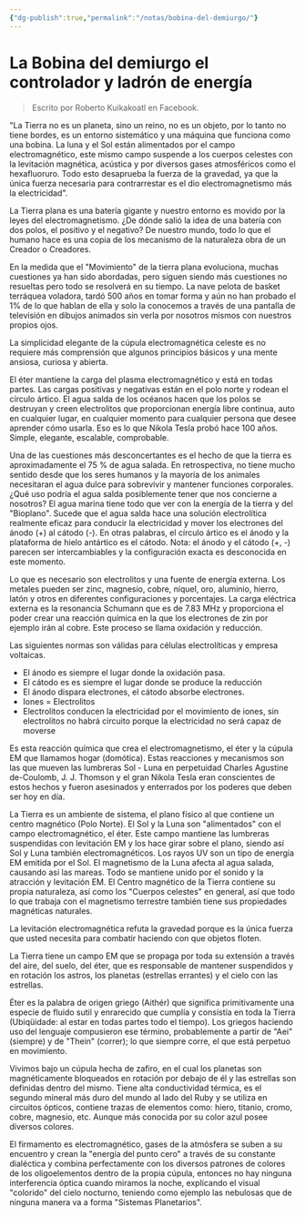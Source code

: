 ```yaml
---
{"dg-publish":true,"permalink":"/notas/bobina-del-demiurgo/"}
---
```


# La Bobina del demiurgo el controlador y ladrón de energía

> Escrito por Roberto Kuikakoatl en Facebook.

"La Tierra no es un planeta, sino un reino, no es un objeto, por lo tanto no tiene bordes, es un entorno sistemático y una máquina que funciona como una bobina. La luna y el Sol están alimentados por el campo electromagnético, este mismo campo suspende a los cuerpos celestes con la levitación magnética, acústica y por diversos gases atmosféricos como el hexafluoruro. Todo esto desaprueba la fuerza de la gravedad, ya que la única fuerza necesaria para contrarrestar es el dio electromagnetismo más la electricidad".

La Tierra plana es una batería gigante y nuestro entorno es movido por la leyes del electromagnetismo. ¿De dónde salió la idea de una batería con dos polos, el positivo y el negativo? De nuestro mundo, todo lo que el humano hace es una copia de los mecanismo de la naturaleza obra de un Creador o Creadores.

En la medida que el "Movimiento" de la tierra plana evoluciona, muchas cuestiones ya han sido abordadas, pero siguen siendo más cuestiones no resueltas pero todo se resolverá en su tiempo. La nave pelota de basket terráquea voladora, tardó 500 años en tomar forma y aún no han probado el 1% de lo que hablan de ella y solo la conocemos a través de una pantalla de televisión en dibujos animados sin verla por nosotros mismos con nuestros propios ojos.

La simplicidad elegante de la cúpula electromagnética celeste es no requiere más comprensión que algunos principios básicos y una mente ansiosa, curiosa y abierta.

El éter mantiene la carga del plasma electromagnético y está en todas partes. Las cargas positivas y negativas están en el polo norte y rodean el círculo ártico. El agua salda de los océanos hacen que los polos se destruyan y creen electrolitos que proporcionan energía libre continua, auto en cualquier lugar, en cualquier momento para cualquier persona que desee aprender cómo usarla. Eso es lo que Nikola Tesla probó hace 100 años. Simple, elegante, escalable, comprobable.

Una de las cuestiones más desconcertantes es el hecho de que la tierra es aproximadamente el 75 % de agua salada. En retrospectiva, no tiene mucho sentido desde que los seres humanos y la mayoría de los animales necesitaran el agua dulce para sobrevivir y mantener funciones corporales. ¿Qué uso podría el agua salda posiblemente tener que nos concierne a nosotros?
El agua marina tiene todo que ver con la energía de la tierra y del "Bioplano". Sucede que el agua salda hace una solución electrolítica realmente eficaz para conducir la electricidad y mover los electrones del ánodo (+) al cátodo (-). En otras palabras, el círculo ártico es el ánodo y la plataforma de hielo antártico es el cátodo. Nota: el ánodo y el cátodo (+, -) parecen ser intercambiables y la configuración exacta es desconocida en este momento.

Lo que es necesario son electrolitos y una fuente de energía externa. Los metales pueden ser zinc, magnesio, cobre, níquel, oro, aluminio, hierro, latón y otros en diferentes configuraciones y porcentajes. La carga eléctrica externa es la resonancia Schumann que es de 7.83 MHz y proporciona el poder crear una reacción química en la que los electrones de zin por ejemplo irán al cobre. Este proceso se llama oxidación y reducción.

Las siguientes normas son válidas para células electrolíticas y empresa voltaicas.
- El ánodo es siempre el lugar donde la oxidación pasa.
- El cátodo es es siempre el lugar donde se produce la reducción
- El ánodo dispara electrones, el cátodo absorbe electrones.
- Iones = Electrolitos
- Electrolitos conducen la electricidad por el movimiento de iones, sin electrolitos no habrá circuito porque la electricidad no será capaz de moverse

Es esta reacción química que crea el electromagnetismo, el éter y la cúpula EM que llamamos hogar (domótica). Estas reacciones y mecanismos son las que mueven las lumbreras Sol - Luna en perpetuidad Charles Agustine de-Coulomb, J. J. Thomson y el gran Nikola Tesla eran conscientes de estos hechos y fueron asesinados y enterrados por los poderes que deben ser hoy en día.

La Tierra es un ambiente de sistema, el plano físico al que contiene un centro magnético (Polo Norte). El Sol y la Luna son "alimentados" con el campo electromagnético, el éter. Este campo mantiene las lumbreras suspendidas con levitación EM y los hace girar sobre el plano, siendo así Sol y Luna también electromagnéticos. Los rayos UV son un tipo de energía EM emitida por el Sol. El magnetismo de la Luna afecta al agua salada, causando así las mareas. Todo se mantiene unido por el sonido y la atracción y levitación EM.
El Centro magnético de la Tierra contiene su propia naturaleza, así como los "Cuerpos celestes" en general, así que todo lo que trabaja con el magnetismo terrestre también tiene sus propiedades magnéticas naturales.

La levitación electromagnética refuta la gravedad porque es la única fuerza que usted necesita para combatir haciendo con que objetos floten.

La Tierra tiene un campo EM que se propaga por toda su extensión a través del aire, del suelo, del éter, que es responsable de mantener suspendidos y en rotación los astros, los planetas (estrellas errantes) y el cielo con las estrellas.

Éter es la palabra de origen griego (Aithér) que significa primitivamente una especie de fluido sutil y enrarecido que cumplía y consistía en toda la Tierra (Ubiqüidade: al estar en todas partes todo el tiempo). Los griegos haciendo uso del lenguaje compusieron ese término, probablemente a partir de "Aei" (siempre) y de "Thein" (correr); lo que siempre corre, el que está perpetuo en movimiento.

Vivimos bajo un cúpula hecha de zafiro, en el cual los planetas son magnéticamente bloqueados en rotación por debajo de él y las estrellas son definidas dentro del mismo. Tiene alta conductividad térmica, es el segundo mineral más duro del mundo al lado del Ruby y se utiliza en circuitos ópticos, contiene trazas de elementos como: hiero, titanio, cromo, cobre, magnesio, etc. Aunque más conocida por su color azul posee diversos colores.

El firmamento es electromagnético, gases de la atmósfera se suben a su encuentro y crean la "energía del punto cero" a través de su constante dialéctica y combina perfectamente con los diversos patrones de colores de los oligoelementos dentro de la propia cúpula, entonces no hay ninguna interferencia óptica cuando miramos la noche, explicando el visual "colorido" del cielo nocturno, teniendo como ejemplo las nebulosas que de ninguna manera va a forma "Sistemas Planetarios".
